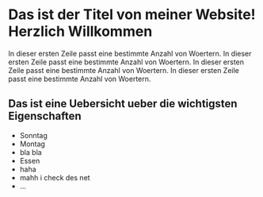 # Das ist der Titel von meiner Website! Herzlich Willkommen

In dieser ersten Zeile passt eine bestimmte Anzahl von Woertern. In dieser ersten Zeile passt eine bestimmte Anzahl von Woertern. In dieser ersten Zeile passt eine bestimmte Anzahl von Woertern.
In dieser ersten Zeile passt eine bestimmte Anzahl von Woertern.

## Das ist eine Uebersicht ueber die wichtigsten Eigenschaften
* Sonntag
* Montag
* bla bla
* Essen
* haha
* mahh i check des net
* ...
